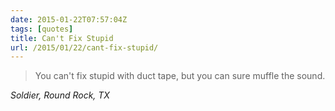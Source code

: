 ```yaml
---
date: 2015-01-22T07:57:04Z
tags: [quotes]
title: Can't Fix Stupid
url: /2015/01/22/cant-fix-stupid/
---
```


<blockquote class="big">You can't fix stupid with duct tape, but you can sure muffle the sound.</blockquote>

<cite class="big">Soldier, Round Rock, TX</cite>



